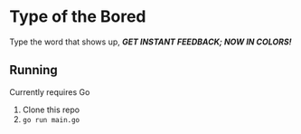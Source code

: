 # Type of the Bored

Type the word that shows up, ***GET INSTANT FEEDBACK; NOW IN COLORS!***

## Running

Currently requires Go

1. Clone this repo
2. `go run main.go`
